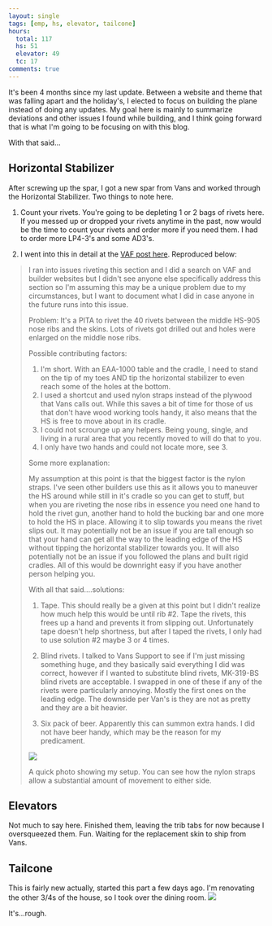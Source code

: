 ```yaml
---
layout: single
tags: [emp, hs, elevator, tailcone]
hours:
  total: 117
  hs: 51
  elevator: 49
  tc: 17
comments: true
---
```


It's been 4 months since my last update. Between a website and theme that was falling apart and the holiday's, I elected to focus on building the plane instead of doing any updates.
My goal here is mainly to summarize deviations and other issues I found while building, and I think going forward that is what I'm going to be focusing on with this blog.

With that said...

## Horizontal Stabilizer

After screwing up the spar, I got a new spar from Vans and worked through the Horizontal Stabilizer.
Two things to note here.

1. Count your rivets. You're going to be depleting 1 or 2 bags of rivets here. If you messed up or dropped your rivets anytime in the past, now would be the time to count your rivets and order more if you need them.
I had to order more LP4-3's and some AD3's.

2. I went into this in detail at the [VAF post here](http://www.vansairforce.com/community/showthread.php?t=167790).
Reproduced below:
>I ran into issues riveting this section and I did a search on VAF and builder websites but I didn't see anyone else specifically address this section so I'm assuming this may be a unique problem due to my circumstances, but I want to document what I did in case anyone in the future runs into this issue.
>
>Problem: It's a PITA to rivet the 40 rivets between the middle HS-905 nose ribs and the skins. Lots of rivets got drilled out and holes were enlarged on the middle nose ribs.
>
>Possible contributing factors:
>1. I'm short. With an EAA-1000 table and the cradle, I need to stand on the tip of my toes AND tip the horizontal stabilizer to even reach some of the holes at the bottom.
>2. I used a shortcut and used nylon straps instead of the plywood that Vans calls out. While this saves a bit of time for those of us that don't have wood working tools handy, it also means that the HS is free to move about in its cradle.
>3. I could not scrounge up any helpers. Being young, single, and living in a rural area that you recently moved to will do that to you.
>4. I only have two hands and could not locate more, see 3.
>
>Some more explanation:
>
>My assumption at this point is that the biggest factor is the nylon straps. I've seen other builders use this as it allows you to maneuver the HS around while still in it's cradle so you can get to stuff, but when you are riveting the nose ribs in essence you need one hand to hold the rivet gun, another hand to hold the bucking bar and one more to hold the HS in place. Allowing it to slip towards you means the rivet slips out. It may potentially not be an issue if you are tall enough so that your hand can get all the way to the leading edge of the HS without tipping the horizontal stabilizer towards you. It will also potentially not be an issue if you followed the plans and built rigid cradles. All of this would be downright easy if you have another person helping you.
>
>With all that said....solutions:
>1. Tape. This should really be a given at this point but I didn't realize how much help this would be until rib #2. Tape the rivets, this frees up a hand and prevents it from slipping out. Unfortunately tape doesn't help shortness, but after I taped the rivets, I only had to use solution #2 maybe 3 or 4 times.
>
>2. Blind rivets. I talked to Vans Support to see if I'm just missing something huge, and they basically said everything I did was correct, however if I wanted to substitute blind rivets, MK-319-BS blind rivets are acceptable. I swapped in one of these if any of the rivets were particularly annoying. Mostly the first ones on the leading edge. The downside per Van's is they are not as pretty and they are a bit heavier.
>
>3. Six pack of beer. Apparently this can summon extra hands. I did not have beer handy, which may be the reason for my predicament.
>
>![](https://i.imgur.com/3RtH9NQ.jpg)
>
>A quick photo showing my setup. You can see how the nylon straps allow a substantial amount of movement to either side.

## Elevators
Not much to say here. Finished them, leaving the trib tabs for now because I oversqueezed them. Fun. Waiting for the replacement skin to ship from Vans.

## Tailcone
This is fairly new actually, started this part a few days ago. I'm renovating the other 3/4s of the house, so I took over the dining room.
![](https://i.imgur.com/pCahzSY.jpg)

It's...rough.
